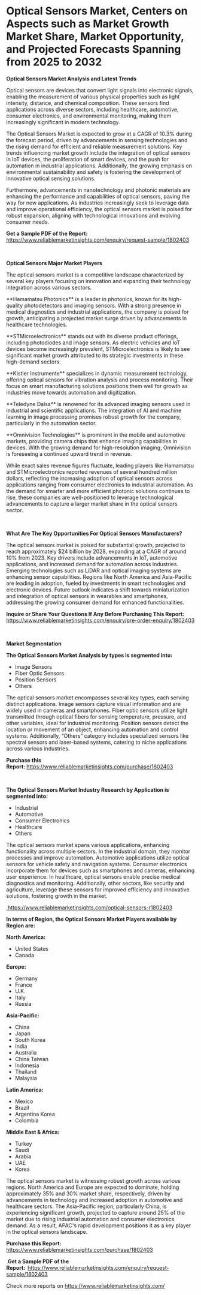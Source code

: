 <p><h1>Optical Sensors Market, Centers on Aspects such as Market Growth Market Share, Market Opportunity, and Projected Forecasts Spanning from 2025 to 2032</h1></p><p><strong>Optical Sensors Market Analysis and Latest Trends</strong></p>
<p><p>Optical sensors are devices that convert light signals into electronic signals, enabling the measurement of various physical properties such as light intensity, distance, and chemical composition. These sensors find applications across diverse sectors, including healthcare, automotive, consumer electronics, and environmental monitoring, making them increasingly significant in modern technology.</p><p>The Optical Sensors Market is expected to grow at a CAGR of 10.3% during the forecast period, driven by advancements in sensing technologies and the rising demand for efficient and reliable measurement solutions. Key trends influencing market growth include the integration of optical sensors in IoT devices, the proliferation of smart devices, and the push for automation in industrial applications. Additionally, the growing emphasis on environmental sustainability and safety is fostering the development of innovative optical sensing solutions. </p><p>Furthermore, advancements in nanotechnology and photonic materials are enhancing the performance and capabilities of optical sensors, paving the way for new applications. As industries increasingly seek to leverage data and improve operational efficiency, the optical sensors market is poised for robust expansion, aligning with technological innovations and evolving consumer needs.</p></p>
<p><strong>Get a Sample PDF of the Report:&nbsp;</strong> <a href="https://www.reliablemarketinsights.com/enquiry/request-sample/1802403?utm_campaign=3031&utm_medium=2&utm_source=Github&utm_content=ia&utm_term=10042025&utm_id=optical-sensors">https://www.reliablemarketinsights.com/enquiry/request-sample/1802403</a></p>
<p>&nbsp;</p>
<p><strong>Optical Sensors Major Market Players</strong></p>
<p><p>The optical sensors market is a competitive landscape characterized by several key players focusing on innovation and expanding their technology integration across various sectors. </p><p>**Hamamatsu Photonics** is a leader in photonics, known for its high-quality photodetectors and imaging sensors. With a strong presence in medical diagnostics and industrial applications, the company is poised for growth, anticipating a projected market surge driven by advancements in healthcare technologies.</p><p>**STMicroelectronics** stands out with its diverse product offerings, including photodiodes and image sensors. As electric vehicles and IoT devices become increasingly prevalent, STMicroelectronics is likely to see significant market growth attributed to its strategic investments in these high-demand sectors.</p><p>**Kistler Instrumente** specializes in dynamic measurement technology, offering optical sensors for vibration analysis and process monitoring. Their focus on smart manufacturing solutions positions them well for growth as industries move towards automation and digitization.</p><p>**Teledyne Dalsa** is renowned for its advanced imaging sensors used in industrial and scientific applications. The integration of AI and machine learning in image processing promises robust growth for the company, particularly in the automation sector.</p><p>**Omnivision Technologies** is prominent in the mobile and automotive markets, providing camera chips that enhance imaging capabilities in devices. With the growing demand for high-resolution imaging, Omnivision is foreseeing a continued upward trend in revenue.</p><p>While exact sales revenue figures fluctuate, leading players like Hamamatsu and STMicroelectronics reported revenues of several hundred million dollars, reflecting the increasing adoption of optical sensors across applications ranging from consumer electronics to industrial automation. As the demand for smarter and more efficient photonic solutions continues to rise, these companies are well-positioned to leverage technological advancements to capture a larger market share in the optical sensors sector.</p></p>
<p>&nbsp;</p>
<p><strong>What Are The Key Opportunities For Optical Sensors Manufacturers?</strong></p>
<p><p>The optical sensors market is poised for substantial growth, projected to reach approximately $24 billion by 2028, expanding at a CAGR of around 10% from 2023. Key drivers include advancements in IoT, automotive applications, and increased demand for automation across industries. Emerging technologies such as LiDAR and optical imaging systems are enhancing sensor capabilities. Regions like North America and Asia-Pacific are leading in adoption, fueled by investments in smart technologies and electronic devices. Future outlook indicates a shift towards miniaturization and integration of optical sensors in wearables and smartphones, addressing the growing consumer demand for enhanced functionalities.</p></p>
<p><strong>Inquire or Share Your Questions If Any Before Purchasing This Report:</strong> <a href="https://www.reliablemarketinsights.com/enquiry/pre-order-enquiry/1802403?utm_campaign=3031&utm_medium=2&utm_source=Github&utm_content=ia&utm_term=10042025&utm_id=optical-sensors">https://www.reliablemarketinsights.com/enquiry/pre-order-enquiry/1802403</a></p>
<p>&nbsp;</p>
<p><strong>Market Segmentation</strong></p>
<p><strong>The Optical Sensors Market Analysis by types is segmented into:</strong></p>
<p><ul><li>Image Sensors</li><li>Fiber Optic Sensors</li><li>Position Sensors</li><li>Others</li></ul></p>
<p><p>The optical sensors market encompasses several key types, each serving distinct applications. Image sensors capture visual information and are widely used in cameras and smartphones. Fiber optic sensors utilize light transmitted through optical fibers for sensing temperature, pressure, and other variables, ideal for industrial monitoring. Position sensors detect the location or movement of an object, enhancing automation and control systems. Additionally, “Others” category includes specialized sensors like spectral sensors and laser-based systems, catering to niche applications across various industries.</p></p>
<p><strong>Purchase this Report:&nbsp;</strong><a href="https://www.reliablemarketinsights.com/purchase/1802403?utm_campaign=3031&utm_medium=2&utm_source=Github&utm_content=ia&utm_term=10042025&utm_id=optical-sensors">https://www.reliablemarketinsights.com/purchase/1802403</a></p>
<p>&nbsp;</p>
<p><strong>The Optical Sensors Market Industry Research by Application is segmented into:</strong></p>
<p><ul><li>Industrial</li><li>Automotive</li><li>Consumer Electronics</li><li>Healthcare</li><li>Others</li></ul></p>
<p><p>The optical sensors market spans various applications, enhancing functionality across multiple sectors. In the industrial domain, they monitor processes and improve automation. Automotive applications utilize optical sensors for vehicle safety and navigation systems. Consumer electronics incorporate them for devices such as smartphones and cameras, enhancing user experience. In healthcare, optical sensors enable precise medical diagnostics and monitoring. Additionally, other sectors, like security and agriculture, leverage these sensors for improved efficiency and innovative solutions, fostering growth in the market.</p></p>
<p><a href="https://www.reliablemarketinsights.com/optical-sensors-r1802403?utm_campaign=3031&utm_medium=2&utm_source=Github&utm_content=ia&utm_term=10042025&utm_id=optical-sensors">&nbsp;https://www.reliablemarketinsights.com/optical-sensors-r1802403</a></p>
<p><strong>In terms of Region, the Optical Sensors Market Players available by Region are:</strong></p>
<p>
    <p> <strong> North America: </strong>
        <ul>
            <li>United States</li>
            <li>Canada</li>
        </ul>
        </p> 
    <p> <strong> Europe: </strong>
        <ul>
            <li>Germany</li>
            <li>France</li>
            <li>U.K.</li>
            <li>Italy</li>
            <li>Russia</li>
        </ul>
        </p> 
    <p> <strong> Asia-Pacific: </strong>
        <ul>
            <li>China</li>
            <li>Japan</li>
            <li>South Korea</li>
            <li>India</li>
            <li>Australia</li>
            <li>China Taiwan</li>
            <li>Indonesia</li>
            <li>Thailand</li>
            <li>Malaysia</li>
        </ul>
        </p> 
    <p> <strong> Latin America: </strong>
        <ul>
            <li>Mexico</li>
            <li>Brazil</li>
            <li>Argentina Korea</li>
            <li>Colombia</li>
        </ul>
        </p> 
    <p> <strong> Middle East & Africa: </strong>
        <ul>
            <li>Turkey</li>
            <li>Saudi</li>
            <li>Arabia</li>
            <li>UAE</li>
            <li>Korea</li>
        </ul>
    </p>
    </p>
<p><p>The optical sensors market is witnessing robust growth across various regions. North America and Europe are expected to dominate, holding approximately 35% and 30% market share, respectively, driven by advancements in technology and increased adoption in automotive and healthcare sectors. The Asia-Pacific region, particularly China, is experiencing significant growth, projected to capture around 25% of the market due to rising industrial automation and consumer electronics demand. As a result, APAC's rapid development positions it as a key player in the optical sensors landscape.</p></p>
<p><strong>Purchase this Report: </strong><a href="https://www.reliablemarketinsights.com/purchase/1802403?utm_campaign=3031&utm_medium=2&utm_source=Github&utm_content=ia&utm_term=10042025&utm_id=optical-sensors">https://www.reliablemarketinsights.com/purchase/1802403</a></p>
<p>&nbsp;<strong>Get a Sample PDF of the Report:&nbsp;&nbsp;</strong><a href="https://www.reliablemarketinsights.com/enquiry/request-sample/1802403?utm_campaign=3031&utm_medium=2&utm_source=Github&utm_content=ia&utm_term=10042025&utm_id=optical-sensors">https://www.reliablemarketinsights.com/enquiry/request-sample/1802403</a></p>
<p><strong></strong></p>
<p>Check more reports on <a href="https://www.reliablemarketinsights.com/?utm_campaign=3031&utm_medium=2&utm_source=Github&utm_content=ia&utm_term=10042025&utm_id=optical-sensors">https://www.reliablemarketinsights.com/</a></p>